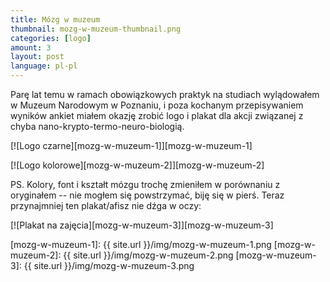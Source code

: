 ```yaml
---
title: Mózg w muzeum
thumbnail: mozg-w-muzeum-thumbnail.png
categories: [logo]
amount: 3
layout: post
language: pl-pl
---
```


Parę lat temu w ramach obowiązkowych praktyk na studiach wylądowałem w Muzeum Narodowym w Poznaniu, i poza kochanym przepisywaniem wyników ankiet miałem okazję zrobić logo i plakat dla akcji związanej z chyba nano-krypto-termo-neuro-biologią.

[![Logo czarne][mozg-w-muzeum-1]][mozg-w-muzeum-1]

[![Logo kolorowe][mozg-w-muzeum-2]][mozg-w-muzeum-2]

PS. Kolory, font i kształt mózgu trochę zmieniłem w porównaniu z oryginałem -- nie mogłem się powstrzymać, biję się w pierś. Teraz przynajmniej ten plakat/afisz nie dźga w oczy:

[![Plakat na zajęcia][mozg-w-muzeum-3]][mozg-w-muzeum-3]

[mozg-w-muzeum-1]: {{ site.url }}/img/mozg-w-muzeum-1.png
[mozg-w-muzeum-2]: {{ site.url }}/img/mozg-w-muzeum-2.png
[mozg-w-muzeum-3]: {{ site.url }}/img/mozg-w-muzeum-3.png